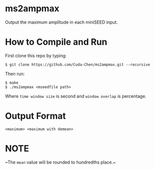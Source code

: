 # ms2ampmax
Output the maximum amplitude in each miniSEED input.

# How to Compile and Run
First clone this repo by typing:
```
$ git clone https://github.com/Cuda-Chen/ms2ampmax.git --recursive
```

Then run:
```
$ make
$ ./ms2ampmax <mseedfile path>
```
Where `time window size` is second and `window overlap` is percentage.

# Output Format
```
<maximum> <maximum with demean>
```

# NOTE
~The `mean` value will be rounded to hundredths place.~
